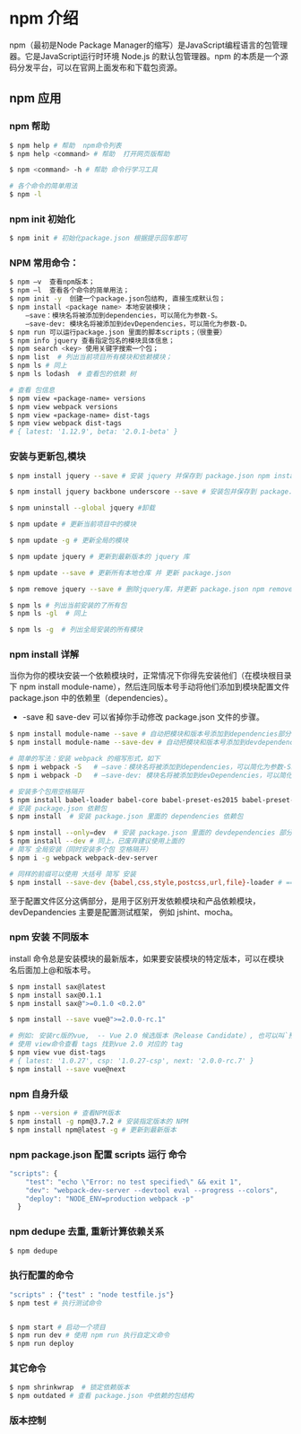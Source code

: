 # npm 介绍

npm（最初是Node Package Manager的缩写）是JavaScript编程语言的包管理器。它是JavaScript运行时环境 Node.js 的默认包管理器。npm 的本质是一个源码分发平台，可以在官网上面发布和下载包资源。

## npm 应用

### npm 帮助

```sh
$ npm help # 帮助  npm命令列表
$ npm help <command> # 帮助  打开网页版帮助

$ npm <command> -h # 帮助 命令行学习工具

# 各个命令的简单用法
$ npm -l
```

### npm init 初始化

```bash
$ npm init # 初始化package.json 根据提示回车即可
```

### NPM 常用命令：

```sh
$ npm –v  查看npm版本；
$ npm –l  查看各个命令的简单用法；
$ npm init -y  创建一个package.json包结构, 直接生成默认包；
$ npm install <package name> 本地安装模块；
	–save：模块名将被添加到dependencies，可以简化为参数-S。
	–save-dev: 模块名将被添加到devDependencies，可以简化为参数-D。
$ npm run 可以运行package.json 里面的脚本scripts；（很重要）
$ npm info jquery 查看指定包名的模块具体信息；
$ npm search <key> 使用关键字搜索一个包；
$ npm list  # 列出当前项目所有模块和依赖模块；
$ npm ls # 同上
$ npm ls lodash  # 查看包的依赖 树

# 查看 包信息
$ npm view «package-name» versions
$ npm view webpack versions
$ npm view «package-name» dist-tags
$ npm view webpack dist-tags
# { latest: '1.12.9', beta: '2.0.1-beta' }
```

### 安装与更新包,模块

```sh
$ npm install jquery --save # 安装 jquery 并保存到 package.json npm install == npm i

$ npm install jquery backbone underscore --save # 安装包并保存到 package.json npm install == npm i

$ npm uninstall --global jquery #卸载

$ npm update # 更新当前项目中的模块

$ npm update -g # 更新全局的模块

$ npm update jquery # 更新到最新版本的 jquery 库

$ npm update --save # 更新所有本地仓库 并 更新 package.json

$ npm remove jquery --save # 删除jquery库，并更新 package.json npm remove == npm r

$ npm ls # 列出当前安装的了所有包
$ npm ls -gl  # 同上

$ npm ls -g  # 列出全局安装的所有模块
```

### npm install 详解

当你为你的模块安装一个依赖模块时，正常情况下你得先安装他们（在模块根目录下 npm install module-name），然后连同版本号手动将他们添加到模块配置文件 package.json 中的依赖里（dependencies）。

* -save 和 save-dev 可以省掉你手动修改 package.json 文件的步骤。

```bash
$ npm install module-name --save # 自动把模块和版本号添加到dependencies部分
$ npm install module-name --save-dev # 自动把模块和版本号添加到devdependencies部分

# 简单的写法：安装 webpack 的缩写形式，如下
$ npm i webpack -S   # –save：模块名将被添加到dependencies，可以简化为参数-S。
$ npm i webpack -D   # –save-dev: 模块名将被添加到devDependencies，可以简化为参数-D。

# 安装多个包用空格隔开
$ npm install babel-loader babel-core babel-preset-es2015 babel-preset-react --save-dev
# 安装 package.json 依赖包
$ npm install  # 安装 package.json 里面的 dependencies 依赖包

$ npm install --only=dev  # 安装 package.json 里面的 devdependencies 部分的依赖包
$ npm install --dev # 同上，已废弃建议使用上面的
# 简写 全局安装（同时安装多个包 空格隔开）
$ npm i -g webpack webpack-dev-server

# 同样的前缀可以使用 大括号 简写 安装
$ npm install --save-dev {babel,css,style,postcss,url,file}-loader # ==> babel-loader css-loader ...
```

至于配置文件区分这俩部分，是用于区别开发依赖模块和产品依赖模块，devDepandencies 主要是配置测试框架， 例如 jshint、mocha。

### npm 安装 不同版本

install 命令总是安装模块的最新版本，如果要安装模块的特定版本，可以在模块名后面加上@和版本号。

```sh
$ npm install sax@latest
$ npm install sax@0.1.1
$ npm install sax@">=0.1.0 <0.2.0"

$ npm install --save vue@">=2.0.0-rc.1"

# 例如: 安装rc版的vue,  -- Vue 2.0 候选版本（Release Candidate）, 也可以叫`预览版`
# 使用 view命令查看 tags 找到vue 2.0 对应的 tag
$ npm view vue dist-tags
# { latest: '1.0.27', csp: '1.0.27-csp', next: '2.0.0-rc.7' }
$ npm install --save vue@next
```

### npm 自身升级

```sh
$ npm --version # 查看NPM版本
$ npm install -g npm@3.7.2 # 安装指定版本的 NPM
$ npm install npm@latest -g # 更新到最新版本
```

### npm package.json 配置 scripts 运行 命令

```javascript
"scripts": {
    "test": "echo \"Error: no test specified\" && exit 1",
    "dev": "webpack-dev-server --devtool eval --progress --colors",
    "deploy": "NODE_ENV=production webpack -p"
  }
```

### npm dedupe 去重, 重新计算依赖关系

```bash
$ npm dedupe
```

### 执行配置的命令

```bash
"scripts" : {"test" : "node testfile.js"}
$ npm test # 执行测试命令


$ npm start # 启动一个项目
$ npm run dev # 使用 npm run 执行自定义命令
$ npm run deploy
```

### 其它命令

```sh
$ npm shrinkwrap  # 锁定依赖版本
$ npm outdated # 查看 package.json 中依赖的包结构
```

### 版本控制
